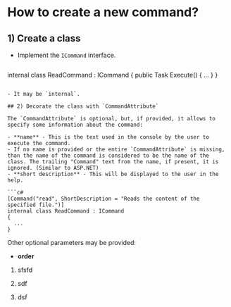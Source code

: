 # How to create a new command?

## 1) Create a class

- Implement the `ICommand` interface.

  ```c#
internal class ReadCommand : ICommand
{
    public Task Execute()
    {
        ...
    }
}
  ```

- It may be `internal`.

## 2) Decorate the class with `CommandAttribute`

The `CommandAttribute` is optional, but, if provided, it allows to specify some information about the command:

- **name** - This is the text used in the console by the user to execute the command.
  - If no name is provided or the entire `CommandAttribute` is missing, than the name of the command is considered to be the name of the class. The trailing "Command" text from the name, if present, it is ignored. (Similar to ASP.NET)
- **short description** - This will be displayed to the user in the help.

```c#
[Command("read", ShortDescription = "Reads the content of the specified file.")]
internal class ReadCommand : ICommand
{
    ...
}
```

Other optional parameters may be provided:

- **order**

1. sfsfd

2. sdf

3. dsf